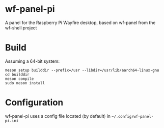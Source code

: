 # wf-panel-pi

A panel for the Raspberry Pi Wayfire desktop, based on wf-panel from the wf-shell project

# Build

Assuming a 64-bit system:

```
meson setup builddir --prefix=/usr --libdir=/usr/lib/aarch64-linux-gnu
cd builddir
meson compile
sudo meson install
```

# Configuration

wf-panel-pi uses a config file located (by default) in `~/.config/wf-panel-pi.ini`

